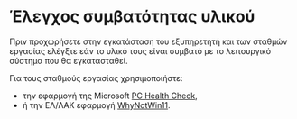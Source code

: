 # Έλεγχος συμβατότητας υλικού

Πριν προχωρήσετε στην εγκατάσταση του εξυπηρετητή και των σταθμών εργασίας ελέγξτε εάν το υλικό τους είναι συμβατό με το λειτουργικό σύστημα που θα εγκατασταθεί.

Για τους σταθμούς εργασίας χρησιμοποιήστε: 
- την εφαρμογή της Microsoft [PC Health Check](https://aka.ms/GetPCHealthCheckApp),
- ή την ΕΛ/ΛΑΚ εφαρμογή [WhyNotWin11](https://github.com/rcmaehl/WhyNotWin11/releases/latest/download/WhyNotWin11.exe).
